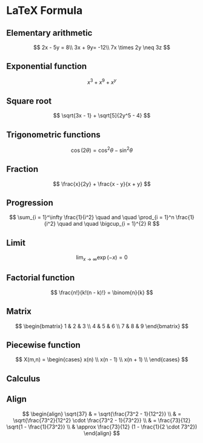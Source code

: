 # LaTeX Formula

## Elementary arithmetic

$$
2x - 5y = 8\\
3x + 9y= -12\\
7x \times 2y \neq 3z
$$

## Exponential function

$$
x^3 + x^9 + x^y
$$

## Square root

$$
\sqrt{3x - 1} + \sqrt[5]{2y^5 - 4}
$$

## Trigonometric functions

$$
\cos(2\theta) = \cos^2 \theta - \sin^2 \theta
$$

## Fraction

$$
\frac{x}{2y} + \frac{x - y}{x + y}
$$

## Progression

$$
\sum_{i = 1}^\infty \frac{1}{i^2} \quad and \quad
\prod_{i = 1}^n \frac{1}{i^2} \quad and \quad
\bigcup_{i = 1}^{2} R
$$

## Limit

$$
\lim_{x \to \infty} \exp(-x) = 0
$$

## Factorial function

$$
\frac{n!}{k!(n - k)!} = \binom{n}{k}
$$

## Matrix

$$
\begin{bmatrix}
    1 & 2 & 3 \\
    4 & 5 & 6 \\
    7 & 8 & 9
\end{bmatrix}
$$

## Piecewise function

$$
X(m,n) =
\begin{cases}
    x(n) \\
    x(n - 1) \\
    x(n + 1) \\
\end{cases}
$$

## Calculus

<!-- FIXME -->
<!-- Liquid Exception: Liquid syntax error (line 79): Variable '{{\rm d}' was not properly terminated with regexp: /\}\}/ in notes/math/latex_formula.md -->

<!-- {% raw %}
$$
\left. \frac{{\rm d}u}{{\rm d}x} \right|_{x = 0} \quad and \quad
\int_0^1 (x^2) \,{\rm d}x \quad and \quad
\frac{\partial x}{\partial y}
$$
{% endraw %} -->

## Align

$$
\begin{align}
    \sqrt{37} & = \sqrt{\frac{73^2 - 1}{12^2}} \\
    & = \sqrt{\frac{73^2}{12^2} \cdot \frac{73^2 - 1}{73^2}} \\
    & = \frac{73}{12} \sqrt{1 - \frac{1}{73^2}} \\
    & \approx \frac{73}{12} (1 - \frac{1}{2 \cdot 73^2})
\end{align}
$$

